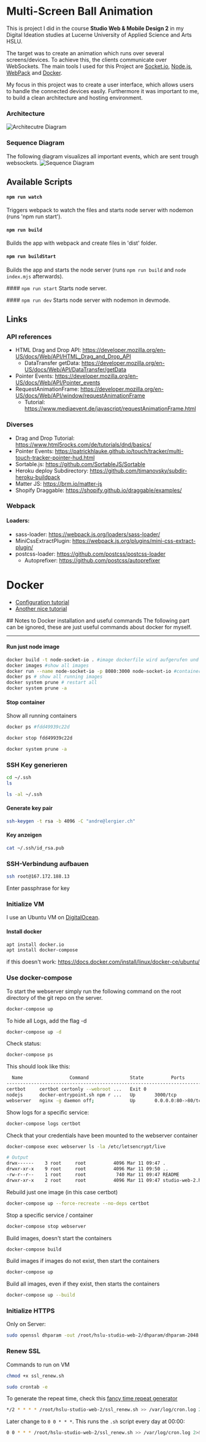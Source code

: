 # Multi-Screen Ball Animation
This is project I did in the course __Studio Web & Mobile Design 2__ in my Digital Ideation studies at Lucerne University of Applied Science and Arts HSLU.

The target was to create an animation which runs over several screens/devices. To achieve this, the clients communicate over WebSockets.
The main tools I used for this Project are [Socket.io](https://socket.io/), [Node.js](https://nodejs.org/en/), [WebPack](https://webpack.js.org/) and [Docker](https://www.docker.com/).

My focus in this project was to create a user interface, which allows users to handle the connected devices easily. Furthermore it was important to me, to build a clean architecture and hosting environment.

### Architecture
![Architecutre Diagram](/assets/server-architektur.png "Architecutre Diagram")

### Sequence Diagram
The following diagram visualizes all important events, which are sent trough websockets.
![Sequence Diagram](/assets/sequenzdiagramm.png "Architecutre Diagram")

## Available Scripts
#### `npm run watch`
Triggers webpack to watch the files and starts node server with nodemon (runs 'npm run start').

#### `npm run build`
Builds the app with webpack and create files in 'dist' folder.

#### `npm run buildStart`
Builds the app and starts the node server (runs `npm run build` and `node index.mjs` afterwards).

#### `npm run start`
Starts node server.

#### `npm run dev`
Starts node server with nodemon in devmode.

## Links

### API references
- HTML Drag and Drop API: https://developer.mozilla.org/en-US/docs/Web/API/HTML_Drag_and_Drop_API
  - DataTransfer getData: https://developer.mozilla.org/en-US/docs/Web/API/DataTransfer/getData
- Pointer Events: https://developer.mozilla.org/en-US/docs/Web/API/Pointer_events
- RequestAnimationFrame: https://developer.mozilla.org/en-US/docs/Web/API/window/requestAnimationFrame
  - Tutorial: https://www.mediaevent.de/javascript/requestAnimationFrame.html

### Diverses
- Drag and Drop Tutorial: https://www.html5rocks.com/de/tutorials/dnd/basics/
- Pointer Events: https://patrickhlauke.github.io/touch/tracker/multi-touch-tracker-pointer-hud.html
- Sortable.js: https://github.com/SortableJS/Sortable
- Heroku deploy Subdirectory: https://github.com/timanovsky/subdir-heroku-buildpack
- Matter JS: https://brm.io/matter-js
- Shopify Draggable: https://shopify.github.io/draggable/examples/

### Webpack
#### Loaders:
- sass-loader: https://webpack.js.org/loaders/sass-loader/
- MiniCssExtractPlugin: https://webpack.js.org/plugins/mini-css-extract-plugin/
- postcss-loader: https://github.com/postcss/postcss-loader
  - Autoprefixer: https://github.com/postcss/autoprefixer

# Docker
- [Configuration tutorial](https://www.digitalocean.com/community/tutorials/how-to-secure-a-containerized-node-js-application-with-nginx-let-s-encrypt-and-docker-compose)
- [Another nice tutorial](https://www.digitalocean.com/community/tutorials/how-to-build-a-node-js-application-with-docker)

## Notes to Docker installation and useful commands
The following part can be ignored, these are just useful commands about docker for myself.

---

#### Run just node image
```zsh
docker build -t node-socket-io . #image dockerfile wird aufgerufen und image erhält namen node-socket-io
docker images #show all images
docker run --name node-socket-io -p 8080:3000 node-socket-io #container wird gestartet; gegen aussen auf port 8080, gegen innen auf port 3000
docker ps # show all running images
docker system prune # restart all
docker system prune -a
```

#### Stop container
Show all running containers
```zsh
docker ps #fdd49939c22d
```

```zsh
docker stop fdd49939c22d
```

```zsh
docker system prune -a
```

### SSH Key generieren
```zsh
cd ~/.ssh
ls
```
```zsh
ls -al ~/.ssh
```

#### Generate key pair
```zsh
ssh-keygen -t rsa -b 4096 -C "andre@lergier.ch"
```

#### Key anzeigen
```zsh
cat ~/.ssh/id_rsa.pub 
```

### SSH-Verbindung aufbauen
```zsh
ssh root@167.172.188.13
```
Enter passphrase for key

### Initialize VM
I use an Ubuntu VM on [DigitalOcean](https://m.do.co/c/404a0f0fcd1d). 

#### Install docker
```zsh
apt install docker.io
apt install docker-compose
```
if this doesn't work: https://docs.docker.com/install/linux/docker-ce/ubuntu/

### Use docker-compose
To start the webserver simply run the following command on the root directory of the git repo on the server.
```zsh
docker-compose up
```

To hide all Logs, add the flag -d
```zsh
docker-compose up -d
```

Check status:
```zsh
docker-compose ps
```

This should look like this:
```zsh
  Name                 Command               State          Ports       
------------------------------------------------------------------------
certbot     certbot certonly --webroot ...   Exit 0                     
nodejs      docker-entrypoint.sh npm r ...   Up       3000/tcp          
webserver   nginx -g daemon off;             Up       0.0.0.0:80->80/tcp
```

Show logs for a specific service:
```zsh
docker-compose logs certbot
```

Check that your credentials have been mounted to the webserver container
```zsh
docker-compose exec webserver ls -la /etc/letsencrypt/live

# Output
drwx------    3 root     root          4096 Mar 11 09:47 .
drwxr-xr-x    9 root     root          4096 Mar 11 09:50 ..
-rw-r--r--    1 root     root           740 Mar 11 09:47 README
drwxr-xr-x    2 root     root          4096 Mar 11 09:47 studio-web-2.hslu.lergier.ch
```

Rebuild just one image (in this case certbot)
```zsh
docker-compose up --force-recreate --no-deps certbot
```

Stop a specific service / container
```zsh
docker-compose stop webserver
```

Build images, doesn't start the containers
```zsh
docker-compose build
```

Build images if images do not exist, then start the containers
```zsh
docker-compose up
```

Build all images, even if they exist, then starts the containers
```zsh
docker-compose up --build
```

### Initialize HTTPS
Only on Server:
```zsh
sudo openssl dhparam -out /root/hslu-studio-web-2/dhparam/dhparam-2048.pem 2048
```

### Renew SSL
Commands to run on VM
```zsh
chmod +x ssl_renew.sh
```

```zsh
sudo crontab -e
```

To generate the repeat time, check this [fancy time repeat generator](https://crontab.guru/#0_0_*_*_*)
```zsh
*/2 * * * * /root/hslu-studio-web-2/ssl_renew.sh >> /var/log/cron.log 2>&1
```

Later change to `0 0 * * *`. This runs the `.sh` script every day at 00:00:
```zsh
0 0 * * * /root/hslu-studio-web-2/ssl_renew.sh >> /var/log/cron.log 2>&1
```
